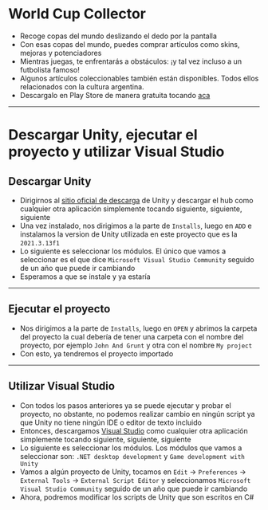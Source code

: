 # World Cup Collector

* Recoge copas del mundo deslizando el dedo por la pantalla
* Con esas copas del mundo, puedes comprar artículos como skins, mejoras y potenciadores
* Mientras juegas, te enfrentarás a obstáculos: ¡y tal vez incluso a un futbolista famoso!
* Algunos artículos coleccionables también están disponibles. Todos ellos relacionados con la cultura argentina.
* Descargalo en Play Store de manera gratuita tocando [aca](https://play.google.com/store/apps/details?id=com.LettaCorporation.WorldCupCollector)

---

# Descargar Unity, ejecutar el proyecto y utilizar Visual Studio

## Descargar Unity
* Dirigirnos al [sitio oficial de descarga](https://unity.com/download) de Unity y descargar el hub como cualquier otra aplicación simplemente tocando siguiente, siguiente, siguiente
* Una vez instalado, nos dirigimos  a la parte de `Installs`, luego en `ADD` e instalamos la version de Unity utilizada en este proyecto que es la `2021.3.13f1`
* Lo siguiente es seleccionar los módulos. El único que vamos a seleccionar es el que dice `Microsoft Visual Studio Community` seguido de un año que puede ir cambiando
* Esperamos a que se instale y ya estaría

---

## Ejecutar el proyecto
* Nos dirigimos a la parte de `Installs`, luego en `OPEN` y abrimos la carpeta del proyecto la cual debería de tener una carpeta con el nombre del proyecto, por ejemplo `John And Grunt` y otra con el nombre `My project`
* Con esto, ya tendremos el proyecto importado

---

## Utilizar Visual Studio
* Con todos los pasos anteriores ya se puede ejecutar y probar el proyecto, no obstante, no podemos realizar cambio en ningún script ya que Unity no tiene ningún IDE o editor de texto incluido
* Entonces, descargamos [Visual Studio](https://visualstudio.microsoft.com/es/downloads/) como cualquier otra aplicación simplemente tocando siguiente, siguiente, siguiente
* Lo siguiente es seleccionar los módulos. Los módulos que vamos a seleccionar son: `.NET desktop development`  y `Game development with Unity`
* Vamos a algún proyecto de Unity, tocamos en `Edit` -> `Preferences` -> `External Tools` -> `External Script Editor` y seleccionamos `Microsoft Visual Studio Community` seguido de un año que puede ir cambiando
* Ahora, podremos modificar los scripts de Unity que son escritos en C#